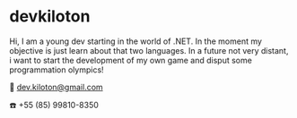 # devkiloton

Hi, I am  a young dev starting in the world of .NET. In the moment my objective is just learn about that two languages. In a future not very distant, i want to start the development of my own game and disput some programmation olympics!



:email: dev.kiloton@gmail.com

:phone: +55 (85) 99810-8350

